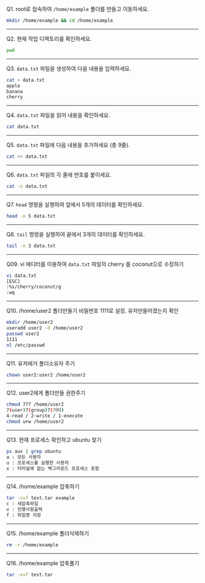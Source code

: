 Q1. root로 접속하여 `/home/example` 폴더를 만들고 이동하세요.  
```bash
mkdir /home/example && cd /home/example
```

---

Q2. 현재 작업 디렉토리를 확인하세요.  
```bash
pwd
```

---

Q3. `data.txt` 파일을 생성하여 다음 내용을 입력하세요.  
```bash
cat > data.txt
apple
banana
cherry
```

---

Q4. `data.txt` 파일을 읽어 내용을 확인하세요.  
```bash
cat data.txt
```

---

Q5. `data.txt` 파일에 다음 내용을 추가하세요 (총 9줄).  
```bash
cat >> data.txt
```

---

Q6. `data.txt` 파일의 각 줄에 번호를 붙이세요.  
```bash
cat -n data.txt
```

---

Q7.  `head` 명령을 실행하여 앞에서 5개의 데이터를 확인하세요.  
```bash
head -n 5 data.txt
```

---

Q8. `tail` 명령을 실행하여 끝에서 3개의 데이터를 확인하세요.  
```bash
tail -n 3 data.txt
```

---

Q09. vi 에디터를 이용하여  `data.txt` 파일의 cherry 를 coconut으로 수정하기
```bash
vi data.txt
[ESC]
:%s/cherry/coconut/g
:wq
```

---

Q10.   /home/user2 폴더만들기 비밀번호  1111로 설정. 유저만들어졌는지 확인
```bash
mkdir /home/user2
useradd user2 -d /home/user2
passwd user2
1111
nl /etc/passwd
```

---

Q11.   유저에거 폴더소유자 주기
```bash
chown user2:user2 /home/user2
```

---

Q12.   user2에게 폴더만들 권한주기
```bash
chmod 777 /home/user2
7(user)7(group)7(기타)
4-read / 2-write / 1-execute
chmod u+w /home/user2
```

---

Q13.  현재 프로세스 확인하고   ubuntu  찾기
```bash
ps aux | grep ubuntu
a : 모든 사용자
u : 프로세스를 실행한 사용자
x : 터미널에 없는 백그라운드 프로세스 포함
```

---

Q14.  /home/example   압축하기
```bash
tar -cvf text.tar example
c : 새압축파일
v : 진행사항출력
f : 파일명 지정
```

---

Q15.  /home/example   폴더삭제하기
```bash
rm -r /home/example
```

---

Q16.  /home/example   압축풀기
```bash
tar -xvf test.tar
```
